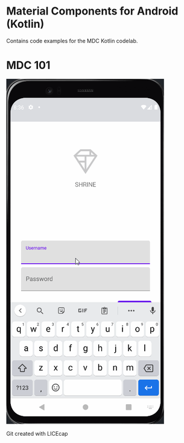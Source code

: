 # Material Components for Android (Kotlin)

Contains code examples for the MDC Kotlin codelab.

# MDC 101 

<img src='./GIFs/walkthrough_101.gif' title='Completed 101' width='' alt='Completed 101' />




Git created with LICEcap
